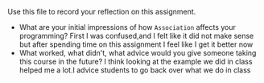 Use this file to record your reflection on this assignment.

- What are your initial impressions of how `Association` affects your programming?
First I was confused,and I felt like it did not make sense but after spending time on this assignment I feel like I get it better now
- What worked, what didn't, what advice would you give someone taking this course in the future?
I think looking at the example we did in class helped me a lot.I advice students to go back over what we do in class
